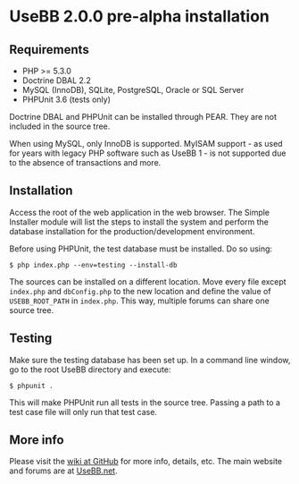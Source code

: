 # UseBB 2.0.0 pre-alpha installation

## Requirements

* PHP >= 5.3.0
* Doctrine DBAL 2.2
* MySQL (InnoDB), SQLite, PostgreSQL, Oracle or SQL Server
* PHPUnit 3.6 (tests only)

Doctrine DBAL and PHPUnit can be installed through PEAR. They are not 
included in the source tree.

When using MySQL, only InnoDB is supported. MyISAM support - as used for years
with legacy PHP software such as UseBB 1 - is not supported due to the absence
of transactions and more.

## Installation

Access the root of the web application in the web browser. The Simple Installer
module will list the steps to install the system and perform the database
installation for the production/development environment.

Before using PHPUnit, the test database must be installed. Do so using:

	$ php index.php --env=testing --install-db

The sources can be installed on a different location. Move every file except
`index.php` and `dbConfig.php` to the new location and define the value of
`USEBB_ROOT_PATH` in `index.php`. This way, multiple forums can share one
source tree.

## Testing

Make sure the testing database has been set up. In a command line window,
go to the root UseBB directory and execute:

	$ phpunit .

This will make PHPUnit run all tests in the source tree. Passing a path to a 
test case file will only run that test case.

## More info

Please visit the [wiki at GitHub](https://github.com/usebb/UseBB/wiki) for more info, 
details, etc. The main website and forums are at [UseBB.net](http://www.usebb.net/).
